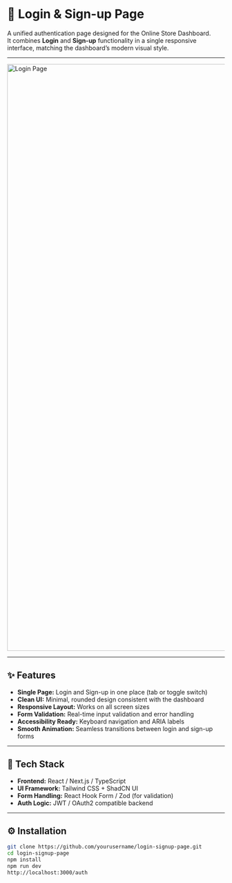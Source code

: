 # 🔐 Login & Sign-up Page

A unified authentication page designed for the Online Store Dashboard.  
It combines **Login** and **Sign-up** functionality in a single responsive interface, matching the dashboard’s modern visual style.

---
<img width="1714" height="1360" alt="Login Page" src="https://github.com/user-attachments/assets/aa180f81-9efb-4ece-a88f-3dc214eb9beb" />

---

## ✨ Features

- **Single Page:** Login and Sign-up in one place (tab or toggle switch)
- **Clean UI:** Minimal, rounded design consistent with the dashboard
- **Responsive Layout:** Works on all screen sizes
- **Form Validation:** Real-time input validation and error handling
- **Accessibility Ready:** Keyboard navigation and ARIA labels
- **Smooth Animation:** Seamless transitions between login and sign-up forms

---

## 🧩 Tech Stack

- **Frontend:** React / Next.js / TypeScript  
- **UI Framework:** Tailwind CSS + ShadCN UI  
- **Form Handling:** React Hook Form / Zod (for validation)  
- **Auth Logic:** JWT / OAuth2 compatible backend  

---

## ⚙️ Installation

```bash
git clone https://github.com/yourusername/login-signup-page.git
cd login-signup-page
npm install
npm run dev
http://localhost:3000/auth
